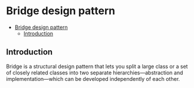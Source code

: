 # Bridge design pattern

- [Bridge design pattern](#bridge-design-pattern)
  - [Introduction](#introduction)


## Introduction

Bridge is a structural design pattern that lets you split a large class or a set of closely related classes into two separate hierarchies—abstraction and implementation—which can be developed independently of each other.
